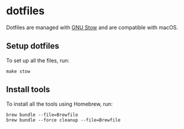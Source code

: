 # dotfiles

Dotfiles are managed with [GNU Stow](https://www.gnu.org/software/stow/) and are compatible with macOS.

## Setup dotfiles

To set up all the files, run:

```
make stow
```

## Install tools

To install all the tools using Homebrew, run:

```
brew bundle --file=Brewfile
brew bundle --force cleanup --file=Brewfile
```